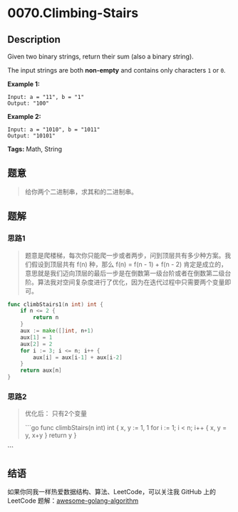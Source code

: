 # 0070.Climbing-Stairs

## Description

Given two binary strings, return their sum \(also a binary string\).

The input strings are both **non-empty** and contains only characters `1` or `0`.

**Example 1:**

```text
Input: a = "11", b = "1"
Output: "100"
```

**Example 2:**

```text
Input: a = "1010", b = "1011"
Output: "10101"
```

**Tags:** Math, String

## 题意

> 给你两个二进制串，求其和的二进制串。

## 题解

### 思路1

> 题意是爬楼梯，每次你只能爬一步或者两步，问到顶层共有多少种方案。我们假设到顶层共有 f\(n\) 种，那么 f\(n\) = f\(n - 1\) + f\(n - 2\) 肯定是成立的，意思就是我们迈向顶层的最后一步是在倒数第一级台阶或者在倒数第二级台阶。算法我对空间复杂度进行了优化，因为在迭代过程中只需要两个变量即可。

```go
func climbStairs1(n int) int {
    if n <= 2 {
        return n
    }
    aux := make([]int, n+1)
    aux[1] = 1
    aux[2] = 2
    for i := 3; i <= n; i++ {
        aux[i] = aux[i-1] + aux[i-2]
    }
    return aux[n]
}
```

### 思路2

> 优化后： 只有2个变量
>
> \`\`\`go func climbStairs\(n int\) int { x, y := 1, 1 for i := 1; i &lt; n; i++ { x, y = y, x+y } return y }

\`\`\`

## 结语

如果你同我一样热爱数据结构、算法、LeetCode，可以关注我 GitHub 上的 LeetCode 题解：[awesome-golang-algorithm](https://github.com/Golang-Solutions/awesome-golang-algorithm)

